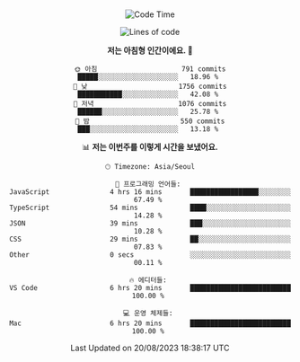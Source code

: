 <div align="center">

<br />

 <!--START_SECTION:waka-->
![Code Time](http://img.shields.io/badge/Code%20Time-1%2C172%20hrs%2039%20mins-blue)

![Lines of code](https://img.shields.io/badge/%EC%A0%80%EB%8A%94%20%EC%97%AC%ED%83%9C%EA%B9%8C%EC%A7%80%20-3.4%20million%20%EC%A4%84%EC%9D%98%20%EC%BD%94%EB%93%9C%EB%A5%BC%20%EC%9E%91%EC%84%B1%ED%96%88%EC%96%B4%EC%9A%94.-blue)

**저는 아침형 인간이에요. 🐤** 

```text
🌞 아침                     791 commits         █████░░░░░░░░░░░░░░░░░░░░   18.96 % 
🌆 낮　                     1756 commits        ███████████░░░░░░░░░░░░░░   42.08 % 
🌃 저녁                     1076 commits        ██████░░░░░░░░░░░░░░░░░░░   25.78 % 
🌙 밤　                     550 commits         ███░░░░░░░░░░░░░░░░░░░░░░   13.18 % 
```


📊 **저는 이번주를 이렇게 시간을 보냈어요.** 

```text
🕑︎ Timezone: Asia/Seoul

💬 프로그래밍 언어들: 
JavaScript               4 hrs 16 mins       █████████████████░░░░░░░░   67.49 % 
TypeScript               54 mins             ████░░░░░░░░░░░░░░░░░░░░░   14.28 % 
JSON                     39 mins             ███░░░░░░░░░░░░░░░░░░░░░░   10.28 % 
CSS                      29 mins             ██░░░░░░░░░░░░░░░░░░░░░░░   07.83 % 
Other                    0 secs              ░░░░░░░░░░░░░░░░░░░░░░░░░   00.11 % 

🔥 에디터들: 
VS Code                  6 hrs 20 mins       █████████████████████████   100.00 % 

💻 운영 체제들: 
Mac                      6 hrs 20 mins       █████████████████████████   100.00 % 
```


 Last Updated on 20/08/2023 18:38:17 UTC
<!--END_SECTION:waka-->

</div>

